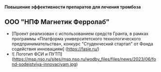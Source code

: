 
  **Повышение эффективности препаратов для лечения тромбоза**
## ООО "НПФ Магнетик Ферролаб"
- [Проект реализован с использованием средств Гранта, в рамках программы «Платформа университетского технологического предпринимательства», конкурс "Студенческий стартап" от Фонда содействия инновациям] (https://fasie.ru/)
- ![ Логотип ФСИ и ПУТП] (https://msp.nso.ru/sites/msp.nso.ru/wodby_files/files/news/2023/06/fond-sodejstviya-innovaciyam.jpg)
